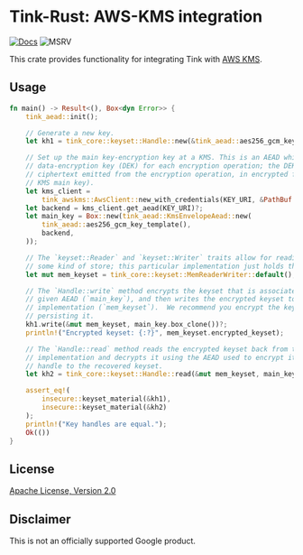 # Tink-Rust: AWS-KMS integration

[![Docs](https://img.shields.io/badge/docs-rust-brightgreen?style=for-the-badge)](https://docs.rs/tink-awskms)
![MSRV](https://img.shields.io/badge/rustc-1.65+-yellow?style=for-the-badge)

This crate provides functionality for integrating Tink with [AWS KMS](https://aws.amazon.com/kms/).

## Usage

<!-- prettier-ignore-start -->
[embedmd]:# (../../examples/kms/src/main.rs Rust /fn main/ /^}/)
```Rust
fn main() -> Result<(), Box<dyn Error>> {
    tink_aead::init();

    // Generate a new key.
    let kh1 = tink_core::keyset::Handle::new(&tink_aead::aes256_gcm_key_template())?;

    // Set up the main key-encryption key at a KMS. This is an AEAD which will generate a new
    // data-encryption key (DEK) for each encryption operation; the DEK is included in the
    // ciphertext emitted from the encryption operation, in encrypted form (encrypted by the
    // KMS main key).
    let kms_client =
        tink_awskms::AwsClient::new_with_credentials(KEY_URI, &PathBuf::from(CRED_INI_FILE))?;
    let backend = kms_client.get_aead(KEY_URI)?;
    let main_key = Box::new(tink_aead::KmsEnvelopeAead::new(
        tink_aead::aes256_gcm_key_template(),
        backend,
    ));

    // The `keyset::Reader` and `keyset::Writer` traits allow for reading/writing a keyset to
    // some kind of store; this particular implementation just holds the keyset in memory.
    let mut mem_keyset = tink_core::keyset::MemReaderWriter::default();

    // The `Handle::write` method encrypts the keyset that is associated with the handle, using the
    // given AEAD (`main_key`), and then writes the encrypted keyset to the `keyset::Writer`
    // implementation (`mem_keyset`).  We recommend you encrypt the keyset handle before
    // persisting it.
    kh1.write(&mut mem_keyset, main_key.box_clone())?;
    println!("Encrypted keyset: {:?}", mem_keyset.encrypted_keyset);

    // The `Handle::read` method reads the encrypted keyset back from the `keyset::Reader`
    // implementation and decrypts it using the AEAD used to encrypt it (`main_key`), giving a
    // handle to the recovered keyset.
    let kh2 = tink_core::keyset::Handle::read(&mut mem_keyset, main_key)?;

    assert_eq!(
        insecure::keyset_material(&kh1),
        insecure::keyset_material(&kh2)
    );
    println!("Key handles are equal.");
    Ok(())
}
```
<!-- prettier-ignore-end -->

## License

[Apache License, Version 2.0](http://www.apache.org/licenses/LICENSE-2.0)

## Disclaimer

This is not an officially supported Google product.
